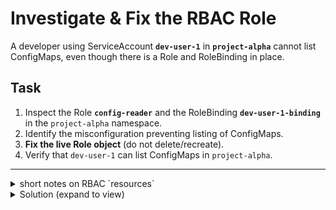 # Investigate & Fix the RBAC Role

A developer using ServiceAccount **`dev-user-1`** in **`project-alpha`** cannot list ConfigMaps, even though there is a Role and RoleBinding in place.

## Task

1. Inspect the Role **`config-reader`** and the RoleBinding **`dev-user-1-binding`** in the `project-alpha` namespace.
2. Identify the misconfiguration preventing listing of ConfigMaps.
3. **Fix the live Role object** (do not delete/recreate).
4. Verify that `dev-user-1` can list ConfigMaps in `project-alpha`.

---

<details>
<summary>short notes on RBAC `resources`</summary>

# 📒 RBAC Resources – Short Notes

### 🔑 Rules

* Always use **plural** names in `resources` (e.g., `configmaps`, not `configmap`).
* Names must match **API resource list** → check with:

  ```bash
  kubectl api-resources
  ```
* ❌ Singular / Short names (e.g., `cm`, `svc`) are invalid.
* ✅ Always lowercase.

---

### ✅ Common Plural Names

* Pod → `pods`
* Service → `services`
* ConfigMap → `configmaps`

</details>


<details> 
<summary>Solution (expand to view)</summary>


1) Confirm the problem

```bash
kubectl auth can-i list configmaps \
  --as=system:serviceaccount:project-alpha:dev-user-1 -n project-alpha
```

You should see no.

2) Inspect Role and RoleBinding

```bash
kubectl -n project-alpha get role config-reader -o yaml
kubectl -n project-alpha get rolebinding dev-user-1-binding -o yaml
```

Notice the Role uses resources: ["configmap"] (singular). It must be configmaps (plural).
```bash
kubectl api-resources | grep -i configmap  # It must be configmaps (plural).
```

3a) Fix in-place using kubectl edit
```bash
kubectl -n project-alpha edit role config-reader

# Change:
#   resources: ["configmap"]
# To:
#   resources: ["configmaps"]
# Save & exit
```

3b) (Alternative) Patch in-place

```bash
kubectl -n project-alpha patch role config-reader \
  --type='json' \
  -p='[{"op":"replace","path":"/rules/0/resources/0","value":"configmaps"}]'
```

4) Verify

```bash
kubectl auth can-i list configmaps \
  --as=system:serviceaccount:project-alpha:dev-user-1 -n project-alpha
```


</details>
